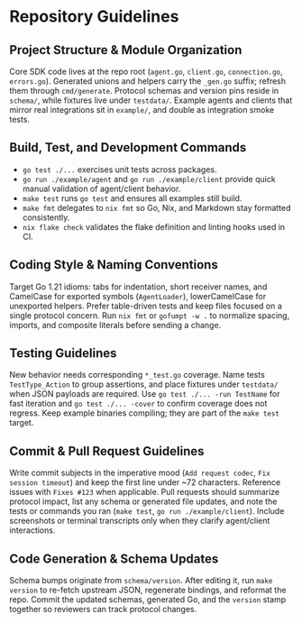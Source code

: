 # Repository Guidelines

## Project Structure & Module Organization

Core SDK code lives at the repo root (`agent.go`, `client.go`, `connection.go`, `errors.go`). Generated unions and helpers carry the `_gen.go` suffix; refresh them through `cmd/generate`. Protocol schemas and version pins reside in `schema/`, while fixtures live under `testdata/`. Example agents and clients that mirror real integrations sit in `example/`, and double as integration smoke tests.

## Build, Test, and Development Commands

- `go test ./...` exercises unit tests across packages.
- `go run ./example/agent` and `go run ./example/client` provide quick manual validation of agent/client behavior.
- `make test` runs `go test` and ensures all examples still build.
- `make fmt` delegates to `nix fmt` so Go, Nix, and Markdown stay formatted consistently.
- `nix flake check` validates the flake definition and linting hooks used in CI.

## Coding Style & Naming Conventions

Target Go 1.21 idioms: tabs for indentation, short receiver names, and CamelCase for exported symbols (`AgentLoader`), lowerCamelCase for unexported helpers. Prefer table-driven tests and keep files focused on a single protocol concern. Run `nix fmt` or `gofumpt -w .` to normalize spacing, imports, and composite literals before sending a change.

## Testing Guidelines

New behavior needs corresponding `*_test.go` coverage. Name tests `TestType_Action` to group assertions, and place fixtures under `testdata/` when JSON payloads are required. Use `go test ./... -run TestName` for fast iteration and `go test ./... -cover` to confirm coverage does not regress. Keep example binaries compiling; they are part of the `make test` target.

## Commit & Pull Request Guidelines

Write commit subjects in the imperative mood (`Add request codec`, `Fix session timeout`) and keep the first line under ~72 characters. Reference issues with `Fixes #123` when applicable. Pull requests should summarize protocol impact, list any schema or generated file updates, and note the tests or commands you ran (`make test`, `go run ./example/client`). Include screenshots or terminal transcripts only when they clarify agent/client interactions.

## Code Generation & Schema Updates

Schema bumps originate from `schema/version`. After editing it, run `make version` to re-fetch upstream JSON, regenerate bindings, and reformat the repo. Commit the updated schemas, generated Go, and the `version` stamp together so reviewers can track protocol changes.
